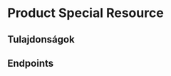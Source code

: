 # Product Special Resource

## Tulajdonságok

<ResourceProperties :resource="'product_special'" :lang="'hu'"/>

## Endpoints

[//]: <> (GET ENDPOINT)
<ResourceEndpoint :resource="'product_special'" :endpoint="'get'" :lang="'hu'">

<template v-slot:responseJSON>

<<< @/docs/fixtures/api/product_special/response/json/get_id.json

</template>

<template v-slot:responseXML>

<<< @/docs/fixtures/api/product_special/response/xml/get_id.xml

</template>

</ResourceEndpoint>

[//]: <> (GETCOLLECTION ENDPOINT)
<ResourceEndpoint :resource="'product_special'" :endpoint="'getCollection'" :lang="'hu'">

<template v-slot:responseJSON>

<<< @/docs/fixtures/api/product_special/response/json/get_page.json

</template>

<template v-slot:responseXML>

<<< @/docs/fixtures/api/product_special/response/xml/get_page.xml

</template>

</ResourceEndpoint>

[//]: <> (POST ENDPOINT)
<ResourceEndpoint :resource="'product_special'" :endpoint="'post'" :lang="'hu'">

<template v-slot:request>

<<< @/docs/fixtures/api/product_special/request/post.json

</template>

<template v-slot:responseJSON>

<<< @/docs/fixtures/api/product_special/response/json/get_id.json

</template>

<template v-slot:responseXML>

<<< @/docs/fixtures/api/product_special/response/xml/get_id.xml

</template>

</ResourceEndpoint>

[//]: <> (PUT ENDPOINT)
<ResourceEndpoint :resource="'product_special'" :endpoint="'put'" :lang="'hu'">

<template v-slot:request>

<<< @/docs/fixtures/api/product_special/request/put.json

</template>

<template v-slot:responseJSON>

<<< @/docs/fixtures/api/product_special/response/json/get_id.json

</template>

<template v-slot:responseXML>

<<< @/docs/fixtures/api/product_special/response/xml/get_id.xml

</template>

</ResourceEndpoint>

[//]: <> (DELETE ENDPOINT)
<ResourceEndpoint :resource="'product_special'" :endpoint="'delete'" :lang="'hu'"/>

